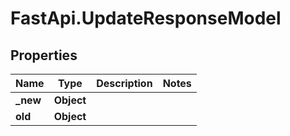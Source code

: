 # FastApi.UpdateResponseModel

## Properties

Name | Type | Description | Notes
------------ | ------------- | ------------- | -------------
**_new** | **Object** |  | 
**old** | **Object** |  | 


